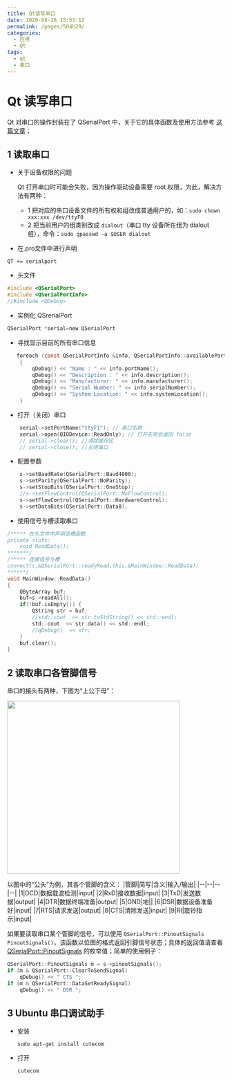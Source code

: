 ```yaml
---
title: Qt读写串口
date: 2020-08-28 15:53:12
permalink: /pages/504b29/
categories: 
  - 应用
  - Qt
tags: 
  - qt
  - 串口
---
```

# Qt 读写串口

Qt 对串口的操作封装在了 QSerialPort 中，关于它的具体函数及使用方法参考 [这篇文章](https://www.jianshu.com/p/11d0010bd9a4)；

## 1 读取串口
- 关于设备权限的问题

  Qt 打开串口时可能会失败，因为操作驱动设备需要 root 权限，为此，解决方法有两种：
  - 1 把对应的串口设备文件的所有权和组改成普通用户的，如：`sudo chown xxx:xxx /dev/ttyF0`
  - 2 把当前用户的组类别改成 `dialout`（串口 tty 设备所在组为 dialout 组），命令：`sudo gpasswd -a $USER dialout`
  
- 在.pro文件中进行声明
```qmake
QT += serialport
```

- 头文件
```c
#include <QSerialPort>
#include <QSerialPortInfo>
//#include <QDebug>
```
- 实例化 QSrerialPort
```c
QSerialPort *serial=new QSerialPort
```
- 寻找显示目前的所有串口信息
```c
   foreach (const QSerialPortInfo &info, QSerialPortInfo::availablePorts())
    {
        qDebug() << "Name : " << info.portName();
        qDebug() << "Description : " << info.description();
        qDebug() << "Manufacturer: " << info.manufacturer();
        qDebug() << "Serial Number: " << info.serialNumber();
        qDebug() << "System Location: " << info.systemLocation();
    }
```

- 打开（关闭）串口
```c
    serial->setPortName("ttyF1"); // 串口名称
    serial->open(QIODevice::ReadOnly); // 打开失败会返回 false
    // serial->clear(); //清除缓存区
    // serial->close(); //关闭串口
```
- 配置参数
```c
    s->setBaudRate(QSerialPort::Baud4800);
    s->setParity(QSerialPort::NoParity);
    s->setStopBits(QSerialPort::OneStop);
    //s->setFlowControl(QSerialPort::NoFlowControl);
    s->setFlowControl(QSerialPort::HardwareControl);
    s->setDataBits(QSerialPort::Data8);
```
- 使用信号与槽读取串口
```c
/***** 在头文件中声明该槽函数
private slots:
    void ReadData();
*******/ 
/***** 连接信号与槽
connect(s,&QSerialPort::readyRead,this,&MainWindow::ReadData);
******/
void MainWindow::ReadData()
{
    QByteArray buf;
    buf=s->readAll();
    if(!buf.isEmpty()) {
        QString str = buf;
        //std::cout  << str.toStdString() << std::endl;
        std::cout  << str.data() << std::endl;
        //qDebug()  << str;
    }
    buf.clear();
}
```
## 2 读取串口各管脚信号
串口的接头有两种，下图为“上公下母”：

<img src='/pic/009.png' width='400'/>


以图中的“公头”为例，其各个管脚的含义：
|管脚|简写|含义|输入/输出|
|--|--|--|--|
|1|DCD|数据载波检测|input|
|2|RxD|接收数据|input|
|3|TxD|发送数据|output|
|4|DTR|数据终端准备|output|
|5|GND|地||
|6|DSR|数据设备准备好|input|
|7|RTS|请求发送|output|
|8|CTS|清除发送|input|
|9|RI|震铃指示|input|

如果要读取串口某个管脚的信号，可以使用 `QSerialPort::PinoutSignals PinoutSignals()`，该函数以位图的格式返回引脚信号状态；具体的返回值请查看 [QSerialPort::PinoutSignals](https://doc.qt.io/qt-5/qserialport.html#PinoutSignal-enum) 的枚举值；简单的使用例子：
```c
QSerialPort::PinoutSignals m = s->pinoutSignals();
if (m & QSerialPort::ClearToSendSignal)
    qDebug() << " CTS ";
if (m & QSerialPort::DataSetReadySignal)
    qDebug() << " DSR ";
```

## 3 Ubuntu 串口调试助手
 
- 安装
  ```shell
  sudo apt-get install cutecom
  ```
- 打开
  ```shell
  cutecom

